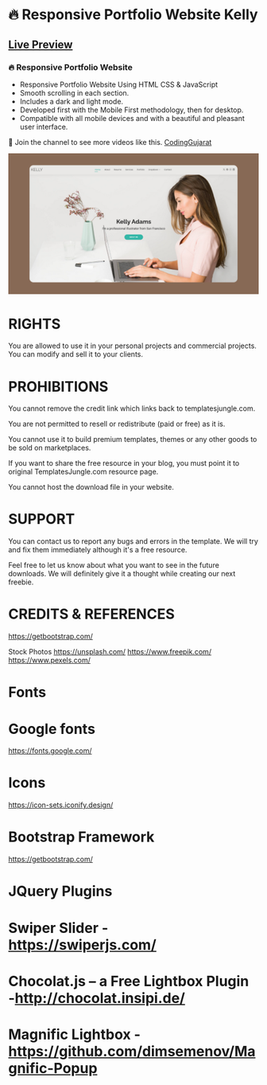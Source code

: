 # 🔥 Responsive Portfolio Website Kelly
## [Live Preview](https://amanayak.github.io/Create-Responsive-Portfolio-Website-Kelly)
### 🔥 Responsive Portfolio Website

- Responsive Portfolio Website Using HTML CSS & JavaScript
- Smooth scrolling in each section.
- Includes a dark and light mode.
- Developed first with the Mobile First methodology, then for desktop.
- Compatible with all mobile devices and with a beautiful and pleasant user interface.

💙 Join the channel to see more videos like this. [CodingGujarat](https://www.youtube.com/@CodingGujarat)

![preview img](/preview.png)


# RIGHTS

You are allowed to use it in your personal projects and commercial projects.
You can modify and sell it to your clients.


# PROHIBITIONS

You cannot remove the credit link which links back to templatesjungle.com.

You are not permitted to resell or redistribute (paid or free) as it is. 

You cannot use it to build premium templates, themes or any other goods to be sold on marketplaces.

If you want to share the free resource in your blog, you must point it to original TemplatesJungle.com resource page. 

You cannot host the download file in your website.


# SUPPORT
You can contact us to report any bugs and errors in the template. We will try and fix them immediately although it's a free resource.

Feel free to let us know about what you want to see in the future downloads. We will definitely give it a thought while creating our next freebie.


# CREDITS & REFERENCES
https://getbootstrap.com/

Stock Photos
https://unsplash.com/
https://www.freepik.com/
https://www.pexels.com/

# Fonts
# Google fonts
https://fonts.google.com/

# Icons
https://icon-sets.iconify.design/

# Bootstrap Framework
https://getbootstrap.com/

# JQuery Plugins

# Swiper Slider - https://swiperjs.com/
# Chocolat.js – a Free Lightbox Plugin -http://chocolat.insipi.de/
# Magnific Lightbox - https://github.com/dimsemenov/Magnific-Popup



